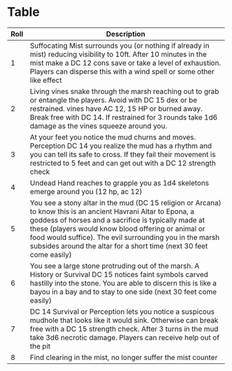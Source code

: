 # Table

| Roll | Description |
|------|-------------|
|   1   |   Suffocating Mist surrounds you (or nothing if already in mist) reducing visibility to 10ft. After 10 minutes in the mist make a DC 12 cons save or take a level of exhaustion. Players can disperse this with a wind spell or some other like effect          |
|   2   |  Living vines snake through the marsh reaching out to grab or entangle the players. Avoid with DC 15 dex or be restrained. vines have AC 12, 15 HP or burned away. Break free with DC 14. If restrained for 3 rounds take 1d6 damage as the vines squeeze around you.           |
|   3   |  At your feet you notice the mud churns and moves. Perception DC 14 you realize the mud has a rhythm and you can tell its safe to cross. If they fail their movement is restricted to 5 feet and can get out with a DC 12 strength check      |
|   4   |  Undead Hand reaches to grapple you as 1d4 skeletons emerge around you (12 hp, ac 12)           |
|   5   |  You see a stony altar in the mud (DC 15 religion or Arcana) to know this is an ancient Havrani Altar to Epona, a goddess of horses and a sacrifice is typically made at these (players would know blood offering or animal or food would suffice). The evil surrounding you in the marsh subsides around the altar for a short time (next 30 feet come easily)     |
|   6   |  You see a large stone protruding out of the marsh. A History or Survival DC 15 notices faint symbols carved hastilly into the stone. You are able to discern this is like a bayou in a bay and to stay to one side (next 30 feet come easily)       |
|   7   |  DC 14 Survival or Perception lets you notice a suspicous mudhole that looks like it would sink. Otherwise can break free with a DC 15 strength check. After 3 turns in the mud take 3d6 necrotic damage. Players can receive help out of the pit         |
|   8   |  Find clearing in the mist, no longer suffer the mist counter           |